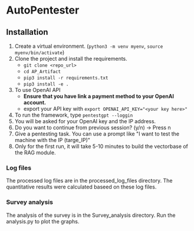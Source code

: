 # AutoPentester


<!-- Quick Start -->
## Installation
1. Create a virtual environment. (`python3 -m venv myenv`, `source myenv/bin/activate`)
2. Clone the project and install the requirements.
     - `git clone <repo_url>`
     - `cd AP_Artifact`
     - `pip3 install -r requirements.txt`
     - `pip3 install -e .`
3. To use OpenAI API
   - **Ensure that you have link a payment method to your OpenAI account.**
   - export your API key with `export OPENAI_API_KEY="<your key here>"`
4. To run the framework, type  `pentestgpt --loggin`
5. You will be asked for your OpenAI key and the IP address.
6. Do you want to continue from previous session? (y/n) -> Press n
7. Give a pentesting task. You can use a prompt like "I want to test the machine with the IP (targe_IP)"
8. Only for the first run, it will take 5-10 minutes to build the vectorbase of the RAG module.

### Log files
The processed log files are in the processed_log_files directory.
The quantitative results were calculated baseed on these log files.

### Survey analysis
The analysis of the survey is in the Survey_analysis directory.
Run the analysis.py to plot the graphs.
